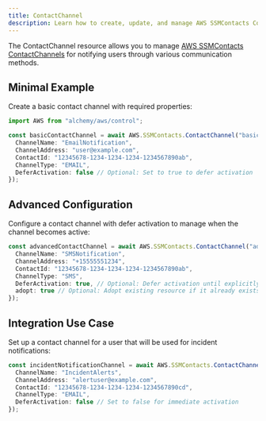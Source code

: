 ```yaml
---
title: ContactChannel
description: Learn how to create, update, and manage AWS SSMContacts ContactChannels using Alchemy Cloud Control.
---
```


The ContactChannel resource allows you to manage [AWS SSMContacts ContactChannels](https://docs.aws.amazon.com/ssmcontacts/latest/userguide/) for notifying users through various communication methods.

## Minimal Example

Create a basic contact channel with required properties:

```ts
import AWS from "alchemy/aws/control";

const basicContactChannel = await AWS.SSMContacts.ContactChannel("basicContactChannel", {
  ChannelName: "EmailNotification",
  ChannelAddress: "user@example.com",
  ContactId: "12345678-1234-1234-1234-1234567890ab",
  ChannelType: "EMAIL",
  DeferActivation: false // Optional: Set to true to defer activation
});
```

## Advanced Configuration

Configure a contact channel with defer activation to manage when the channel becomes active:

```ts
const advancedContactChannel = await AWS.SSMContacts.ContactChannel("advancedContactChannel", {
  ChannelName: "SMSNotification",
  ChannelAddress: "+15555551234",
  ContactId: "12345678-1234-1234-1234-1234567890ab",
  ChannelType: "SMS",
  DeferActivation: true, // Optional: Defer activation until explicitly activated
  adopt: true // Optional: Adopt existing resource if it already exists
});
```

## Integration Use Case

Set up a contact channel for a user that will be used for incident notifications:

```ts
const incidentNotificationChannel = await AWS.SSMContacts.ContactChannel("incidentNotificationChannel", {
  ChannelName: "IncidentAlerts",
  ChannelAddress: "alertuser@example.com",
  ContactId: "12345678-1234-1234-1234-1234567890cd",
  ChannelType: "EMAIL",
  DeferActivation: false // Set to false for immediate activation
});
```